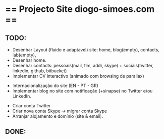 # == Projecto Site diogo-simoes.com == #

## TODO: ##
* Desenhar Layout (fluido e adaptavel) site: home, blog(empty), contacts, lab(empty), 
* Desenhar home.
* Desenhar contacts: pessoais(mail, tlm, addr, skype) + sociais(twitter, linkedin, github, bitbucket)
* Implementar CV interactivo (animado com browsing de parallax)
+ Internacionalização do site (EN - PT - GR)
+ Implementar blog no site com notificação (+sinapse) no Twitter e/ou LinkedIn.
- Criar conta Twitter
- Criar nova conta Skype -> migrar conta Skype
- Arranjar alojamento e domínio (site & email).

## DONE: ##